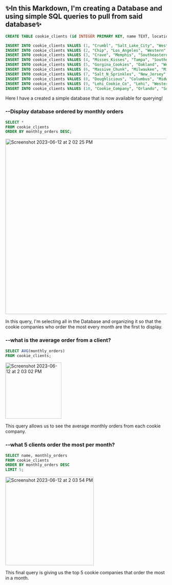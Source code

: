 ## ✨In this Markdown, I'm creating a Database and using simple SQL queries to pull from said database✨

```sql
CREATE TABLE cookie_clients (id INTEGER PRIMARY KEY, name TEXT, location TEXT, region TEXT, monthly_orders INTEGER); 

INSERT INTO cookie_clients VALUES (1, "Crumbl", "Salt_Lake_City", "Western", 5);
INSERT INTO cookie_clients VALUES (2, "Chip", "Los_Angeles", "Western", 17);
INSERT INTO cookie_clients VALUES (3, "Crave", "Memphis", "Southeastern", 24);
INSERT INTO cookie_clients VALUES (4, "Misses_Kisses", "Tampa", "Southeastern", 12);
INSERT INTO cookie_clients VALUES (5, "Gorgina_Cookies", "Oakland", "Western", 34);
INSERT INTO cookie_clients VALUES (6, "Massive_Chunk", "Milwaukee", "Midwestern", 10);
INSERT INTO cookie_clients VALUES (7, "Salt_N_Sprinkles", "New_Jersey", "Northeastern", 9);
INSERT INTO cookie_clients VALUES (8, "Doughlicious", "Columbus", "Midwestern", 20);
INSERT INTO cookie_clients VALUES (9, "Lehi_Cookie_Co", "Lehi", "Western", 15);
INSERT INTO cookie_clients VALUES (10, "Cookie_Company", "Orlando", "Southeastern", 31);
```
Here I have a created a simple database that is now available for querying!


### --Display database ordered by monthly orders
```sql
SELECT * 
FROM cookie_clients
ORDER BY monthly_orders DESC;
```
<img width="547" alt="Screenshot 2023-06-12 at 2 02 25 PM" src="https://github.com/heavenmhall/SQL-Portfolio/assets/136202944/9231a712-34f6-4d29-bf64-51d4d2a808a9">

In this query, I'm selecting all in the Database and organizing it so that the cookie companies who order the most every month are the first to display. 


### --what is the average order from a client?
```sql
SELECT AVG(monthly_orders)
FROM cookie_clients; 
```
<img width="175" alt="Screenshot 2023-06-12 at 2 03 02 PM" src="https://github.com/heavenmhall/SQL-Portfolio/assets/136202944/fd22b722-a2cf-4f52-a088-bf18597fe1a3">

This query allows us to see the average monthly orders from each cookie company. 


### --what 5 clients order the most per month?
```sql
SELECT name, monthly_orders 
FROM cookie_clients
ORDER BY monthly_orders DESC
LIMIT 5;
```
<img width="276" alt="Screenshot 2023-06-12 at 2 03 54 PM" src="https://github.com/heavenmhall/SQL-Portfolio/assets/136202944/4bb5f852-a304-4611-a19a-a420ae4ec7f6">

This final query is giving us the top 5 cookie companies that order the most in a month. 
